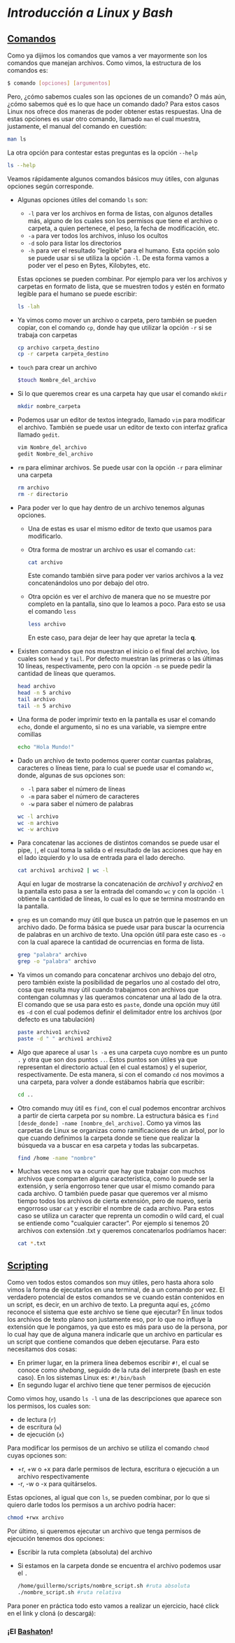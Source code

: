 # *Introducción a Linux y Bash*

## [Comandos](#comandos)

Como ya dijimos los comandos que vamos a ver mayormente son los comandos que manejan archivos. Como vimos, la estructura de los comandos es:

```bash
$ comando [opciones] [argumentos]
```

Pero, ¿cómo sabemos cuales son las opciones de un comando? O más aún, ¿cómo sabemos qué es lo que hace un comando dado?
Para estos casos Linux nos ofrece dos maneras de poder obtener estas respuestas. Una de estas opciones es usar otro comando, llamado `man` el cual muestra, justamente, el manual del comando en cuestión:

```bash
man ls
```

La otra opción para contestar estas preguntas es la opción `--help`

```bash
ls --help
```

Veamos rápidamente algunos comandos básicos muy útiles, con algunas opciones según corresponde.

- Algunas opciones útiles del comando `ls` son:

	- `-l` para ver los archivos en forma de listas, con algunos detalles más, alguno de los cuales son los permisos que tiene el archivo o carpeta, a quien pertenece, el peso, la fecha de modificación, etc.
	- `-a` para ver todos los archivos, inluso los ocultos
	- `-d` solo para listar los directorios
	- `-h` para ver el resultado "legible" para el humano. Esta opción solo se puede usar si se utiliza la opción `-l`. De esta forma vamos a poder ver el peso en Bytes, Kilobytes, etc.

	Estas opciones se pueden combinar. Por ejemplo para ver los archivos y carpetas en formato de lista, que se muestren todos y estén en formato legible para el humano se puede escribir:

	```bash
	ls -lah
	```

- Ya vimos como mover un archivo o carpeta, pero también se pueden copiar, con el comando `cp`, donde hay que utilizar la opción `-r` si se trabaja con carpetas

	```bash
	cp archivo carpeta_destino
	cp -r carpeta carpeta_destino
	```

- `touch` para crear un archivo

	```bash
	$touch Nombre_del_archivo
	```

- Si lo que queremos crear es una carpeta hay que usar el comando `mkdir`

	```bash
	mkdir nombre_carpeta
	```

- Podemos usar un editor de textos integrado, llamado `vim` para modificar el archivo. También se puede usar un editor de texto con interfaz grafica llamado `gedit`.

	```bash
	vim Nombre_del_archivo
	gedit Nombre_del_archivo
	```

- `rm` para eliminar archivos. Se puede usar con la opción `-r` para eliminar una carpeta

	```bash
	rm archivo
	rm -r directorio
	```

- Para poder ver lo que hay dentro de un archivo tenemos algunas opciones.

	- Una de estas es usar el mismo editor de texto que usamos para modificarlo.
	- Otra forma de mostrar un archivo es usar el comando `cat`:

		```bash
		cat archivo
		```
		Este comando también sirve para poder ver varios archivos a la vez concatenándolos uno por debajo del otro.
	
	- Otra opción es ver el archivo de manera que no se muestre por completo en la pantalla, sino que lo leamos a poco. Para esto se usa el comando `less`

		```bash
		less archivo
		```
		En este caso, para dejar de leer hay que apretar la tecla **q**.

- Existen comandos que nos muestran el inicio o el final del archivo, los cuales son `head` y `tail`. Por defecto muestran las primeras o las últimas 10 líneas, respectivamente, pero con la opción `-n` se puede pedir la cantidad de líneas que queramos.

	```bash
	head archivo
	head -n 5 archivo
	tail archivo
	tail -n 5 archivo
	```

- Una forma de poder imprimir texto en la pantalla es usar el comando `echo`, donde el argumento, si no es una variable, va siempre entre comillas

	```bash
	echo "Hola Mundo!"
	```

- Dado un archivo de texto podemos querer contar cuantas palabras, caracteres o líneas tiene, para lo cual se puede usar el comando `wc`, donde, algunas de sus opciones son:

	- `-l` para saber el número de líneas
	- `-m` para saber el número de caracteres
	- `-w` para saber el número de palabras

	```bash
	wc -l archivo
	wc -m archivo
	wc -w archivo
	```

- Para concatenar las acciones de distintos comandos se puede usar el pipe, `|`, el cual toma la salida o el resultado de las acciones que hay en el lado izquierdo y lo usa de entrada para el lado derecho.

	```bash
	cat archivo1 archivo2 | wc -l
	```

	Aquí en lugar de mostrarse la concatenación de _archivo1_ y _archivo2_ en la pantalla esto pasa a ser la entrada del comando `wc` y con la opción `-l` obtiene la cantidad de líneas, lo cual es lo que se termina mostrando en la pantalla.

- `grep` es un comando muy útil que busca un patrón que le pasemos en un archivo dado. De forma básica se puede usar para buscar la ocurrencia de palabras en un archivo de texto. Una opción útil para este caso es `-o` con la cual aparece la cantidad de ocurrencias en forma de lista.

	```bash
	grep "palabra" archivo
	grep -o "palabra" archivo
	```

- Ya vimos un comando para concatenar archivos uno debajo del otro, pero también existe la posibilidad de pegarlos uno al costado del otro, cosa que resulta muy útil cuando trabajamos con archivos que contengan columnas y las queramos concatenar una al lado de la otra. El comando que se usa para esto es `paste`, donde una opción muy útil es `-d` con el cual podemos definir el delimitador entre los archivos (por defecto es una tabulación)

	```bash
	paste archivo1 archivo2
	paste -d " " archivo1 archivo2
	```

- Algo que aparece al usar `ls -a` es una carpeta cuyo nombre es un punto `.` y otra que son dos puntos `..`. Estos puntos son útiles ya que representan el directorio actual (en el cual estamos) y el superior, respectivamente. De esta manera, si con el comando `cd` nos movimos a una carpeta, para volver a donde estábamos habría que escribir:

	```bash
	cd ..
	```

- Otro comando muy útil es `find`, con el cual podemos encontrar archivos a partir de cierta carpeta por su nombre. La estructura básica es `find [desde_donde] -name [nombre_del_archivo]`. Como ya vimos las carpetas de Linux se organizas como ramificaciones de un árbol, por lo que cuando definimos la carpeta donde se tiene que realizar la búsqueda va a buscar en esa carpeta y todas las subcarpetas.

	```bash
	find /home -name "nombre"
	```

- Muchas veces nos va a ocurrir que hay que trabajar con muchos archivos que comparten alguna característica, como lo puede ser la extensión, y sería engorroso tener que usar el mismo comando para cada archivo. O también puede pasar que queremos ver al mismo tiempo todos los archivos de cierta extensión, pero de nuevo, seria engorroso usar `cat` y escribir el nombre de cada archivo. Para estos caso se utiliza un caracter que reprenta un comodín o wild card, el cual se entiende como "cualquier caracter". Por ejemplo si tenemos 20 archivos con extensión .txt y queremos concatenarlos podríamos hacer:

	```bash
	cat *.txt
	```


## [Scripting](#scripting)

Como ven todos estos comandos son muy útiles, pero hasta ahora solo vimos la forma de ejecutarlos en una terminal, de a un comando por vez. El verdadero potencial de estos comandos se ve cuando están contenidos en un script, es decir, en un archivo de texto. La pregunta aquí es, ¿cómo reconoce el sistema que este archivo se tiene que ejecutar? En linux todos los archivos de texto plano son justamente eso, por lo que no influye la extensión que le pongamos, ya que esto es más para uso de la persona, por lo cual hay que de alguna manera indicarle que un archivo en particular es un script que contiene comandos que deben ejecutarse. Para esto necesitamos dos cosas:

- En primer lugar, en la primera línea debemos escribir `#!`, el cual se conoce como _shebang_, seguido de la ruta del interprete (bash en este caso). En los sistemas Linux es: `#!/bin/bash`
- En segundo lugar el archivo tiene que tener permisos de ejecución

Como vimos hoy, usando `ls -l` una de las descripciones que aparece son los permisos, los cuales son:

- de lectura (`r`)
- de escritura (`w`)
- de ejecución (`x`)

Para modificar los permisos de un archivo se utiliza el comando `chmod` cuyas opciones son:

- +r, +w o +x para darle permisos de lectura, escritura o ejecución a un archivo respectivamente
- -r, -w o -x para quitárselos.

Estas opciones, al igual que con `ls`, se pueden combinar, por lo que si quiero darle todos los permisos a un archivo podría hacer:

```bash
chmod +rwx archivo
```

Por último, si queremos ejecutar un archivo que tenga permisos de ejecución tenemos dos opciones:

- Escribir la ruta completa (absoluta) del archivo
- Si estamos en la carpeta donde se encuentra el archivo podemos usar el `.`

	```bash
	/home/guillermo/scripts/nombre_script.sh #ruta absoluta
	./nombre_script.sh #ruta relativa
	```

Para poner en práctica todo esto vamos a realizar un ejercicio, hacé click en el link y cloná (o descargá):
### ¡El [Bashaton](https://github.com/AJVelezRueda/bashathon)!